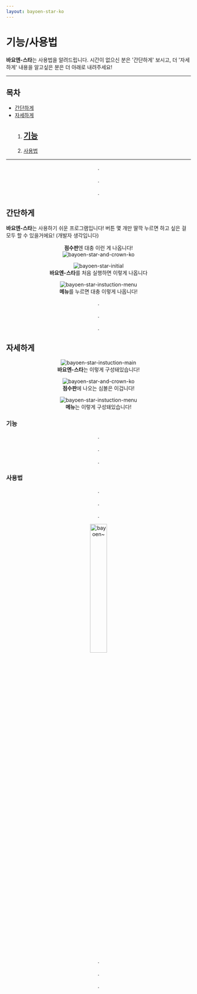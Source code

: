 ```yaml
---
layout: bayoen-star-ko
---
```


# 기능/사용법

**바요엔-스타**는 사용법을 알려드립니다. 시간이 없으신 분은 '간단하게' 보시고, 더 '자세하게' 내용을 알고싶은 분은 더 아래로 내려주세요!

***

## 목차

- [간단하게](#Abstract)
- [자세하게](#Details)  
   1. [기능](#Functions)
      - 
   2. [사용법](#Directions)

***

<a name="Abstract"> </a>
<p align="center">
.<br/><br/>
.<br/><br/>
.
</p>

## 간단하게

**바요엔-스타**는 사용하기 쉬운 프로그램입니다! 버튼 몇 개만 딸깍 누르면 하고 싶은 걸 모두 할 수 있을거에요! (개발자 생각입니다)

<p align="center">
    <span><strong>점수판</strong>엔 대충 이런 게 나옵니다!</span>
    <br/><img src="{{ site.lang_url }}/res/bayoen-star-and-crown-ko.png" class="box" alt="bayoen-star-and-crown-ko"/>    
</p>

<p align="center">
    <img src="{{ site.lang_url }}/res/bayoen-star-initial.png" class="shadow-box" alt="bayoen-star-initial"/>
    <br/><span><strong>바요엔-스타</strong>를 처음 실행하면 이렇게 나옵니다</span>
</p>

<p align="center">
    <img src="{{ site.lang_url }}/res/bayoen-star-instuction-menu-ko.png" class="box" alt="bayoen-star-instuction-menu"/>
    <br/><span><strong>메뉴</strong>를 누르면 대충 이렇게 나옵니다!</span>
</p>


<a name="Details"> </a>
<a name="Functions"> </a>
<p align="center">
.<br/><br/>
.<br/><br/>
.
</p>

## 자세하게

<p align="center">
    <img src="{{ site.lang_url }}/res/bayoen-star-instuction-main-ko.png" class="box" alt="bayoen-star-instuction-main"/>
    <br/><span><strong>바요엔-스타</strong>는 이렇게 구성돼있습니다!</span>
</p>

<p align="center">
    <img src="{{ site.lang_url }}/res/bayoen-star-and-crown-ko.png" class="box" alt="bayoen-star-and-crown-ko"/>
    <br/><span><strong>점수판</strong>에 나오는 심볼은 이겁니다!</span>
</p>

<p align="center">
    <img src="{{ site.lang_url }}/res/bayoen-star-instuction-menu-ko.png" class="box" alt="bayoen-star-instuction-menu"/>
    <br/><span><strong>메뉴</strong>는 이렇게 구성돼있습니다!</span>
</p>


### 기능

<a name="Directions"> </a>
<p align="center">
.<br/><br/>
.<br/><br/>
.
</p>

### 사용법

<p align="center">
.<br/><br/>
.<br/><br/>
.
</p>

<p align="center">
   <img src="{{ site.lang_url }}/res/dailycarbuncle_kirbuncle.png" class="box" width="30%" alt="bayoen~"/>
</p>

<p align="center">
.<br/><br/>
.<br/><br/>
.
</p>